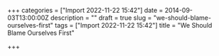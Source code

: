 +++
categories = ["Import 2022-11-22 15:42"]
date = 2014-09-03T13:00:00Z
description = ""
draft = true
slug = "we-should-blame-ourselves-first"
tags = ["Import 2022-11-22 15:42"]
title = "We Should Blame Ourselves First"

+++




